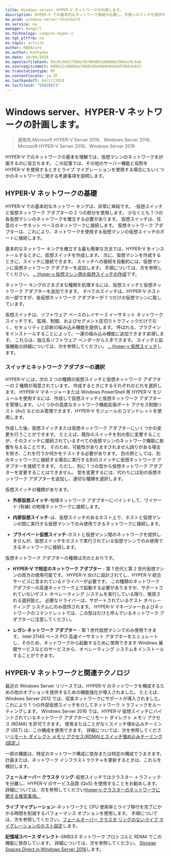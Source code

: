 ```yaml
---
title: Windows server、HYPER-V ネットワークの計画します。
description: HYPER-V での基本的なネットワーク接続が必要し、手順へのリンクを提供内容について説明します
ms.prod: windows-server-threshold
ms.service: na
manager: dongill
ms.technology: compute-hyper-v
ms.tgt_pltfrm: na
ms.topic: article
author: KBDAzure
ms.author: kathydav
ms.date: 10/04/2016
ms.openlocfilehash: 83c014b917566a78796d061dd88962966ec0c9ab
ms.sourcegitcommit: 0d0b32c8986ba7db9536e0b8648d4ddf9b03e452
ms.translationtype: MT
ms.contentlocale: ja-JP
ms.lasthandoff: 04/17/2019
ms.locfileid: "59829873"
---
```

# <a name="plan-for-hyper-v-networking-in-windows-server"></a>Windows server、HYPER-V ネットワークの計画します。

>適用先:Microsoft HYPER-V Server 2016、Windows Server 2016、Microsoft HYPER-V Server 2019、Windows Server 2019
  
HYPER-V でのネットワークの基本を理解では、仮想マシンのネットワークを計画するのに役立ちます。 この記事では、その他のサーバー機能と役割を HYPER-V を使用するときとライブ マイグレーションを使用する場合にもいくつかのネットワークに関する考慮事項を説明します。  
  
## <a name="hyper-v-networking-basics"></a>HYPER-V ネットワークの基礎  
HYPER-V での基本的なネットワー キングは、非常に単純です。 -仮想スイッチと仮想ネットワーク アダプターの 2 つの部分を使用します。 少なくとも 1 つの各仮想マシンのネットワークを確立する必要があります。 仮想スイッチは、任意のイーサネット ベースのネットワークに接続します。 仮想ネットワーク アダプターは、これにより、ネットワークを使用する仮想マシンの仮想スイッチのポートに接続します。  
  
基本的なネットワー キングを確立する最も簡単な方法では、HYPER-V をインストールするときに、仮想スイッチを作成します。 次に、仮想マシンを作成するときに、スイッチに接続できます。 スイッチへの接続を自動的には、仮想マシンに仮想ネットワーク アダプターを追加します。 手順については、次を参照してください。 [、Hyper-v 仮想マシン用の仮想スイッチの作成](../get-started/Create-a-virtual-switch-for-Hyper-V-virtual-machines.md)です。  
  
ネットワー キングのさまざまな種類を処理するには、仮想スイッチと仮想ネットワーク アダプターを追加できます。 すべてのスイッチは、HYPER-V ホストの一部ですが、各仮想ネットワーク アダプターが 1 つだけの仮想マシンに属しています。  
  
仮想スイッチは、ソフトウェア ベースのレイヤー 2 イーサネット ネットワーク スイッチです。 監視、制御、およびセグメント区切りトラフィックだけでなく、セキュリティと診断の組み込み機能を提供します。  呼ばれる、プラグインをインストールすることによって、一連の組み込み機能に追加できます*拡張*します。 これらは、独立系ソフトウェア ベンダーから入手できます。 スイッチと拡張機能の詳細については、次を参照してください。 [、Hyper-v 仮想スイッチ](../../hyper-v-virtual-switch/Hyper-V-Virtual-Switch.md)します。  
  
### <a name="switch-and-network-adapter-choices"></a>スイッチとネットワーク アダプターの選択  
HYPER-V には、次の 3 つの種類の仮想スイッチと仮想ネットワーク アダプターの 2 種類が用意されています。 作成するときにするそれぞれのどれを選択します。 HYPER-V マネージャーまたは Windows PowerShell 用 HYPER-V モジュールを使用するには、作成して仮想スイッチと仮想ネットワーク アダプターを管理します。 いくつかの高度なネットワーク機能拡張ポート アクセス制御リスト (Acl) などのみ管理できます、HYPER-V モジュールのコマンドレットを使用します。  
  
作成した後、仮想スイッチまたは仮想ネットワーク アダプターにいくつかの変更を行うことができます。 たとえば、既存のスイッチを別の型に変更することが、そのスイッチに接続されているすべての仮想マシンのネットワーク機能に影響を与えることです。  そのため、可能性がありますされません誤りがある場合を除き、これを行うか何かをテストする必要があります。 別の例としては、別のネットワークに接続する場合に実行する別のスイッチに仮想ネットワーク アダプターを接続できます。 ただし、別に 1 つの型から仮想ネットワーク アダプターを変更することはできません。 型を変更するには、代わりには別の仮想ネットワーク アダプターを追加し、適切な種類を選択します。  
  
仮想スイッチの種類があります。  
  
-   **外部仮想スイッチ**-物理ネットワーク アダプターにバインドして、ワイヤード (有線) の物理ネットワークに接続します。  
  
-   **内部仮想スイッチ**-は、仮想スイッチのあるホスト上で、ホストと仮想マシンの間に実行する仮想マシンでのみ使用できるネットワークに接続します。  
  
-   **プライベート仮想スイッチ**-ホストと仮想マシン間のネットワークを提供しませんが、仮想スイッチをホストで実行されている仮想マシンでのみ使用できるネットワークに接続します。  
  
仮想ネットワーク アダプターの種類は次のとおりです。  
  
-   **HYPER-V で特定のネットワーク アダプター** - 第 1 世代と第 2 世代仮想マシンの両方の使用可能です。 HYPER-V 向けに設計されてし、HYPER-V 統合サービスに含まれているドライバーが必要です。 この種類のネットワーク アダプターの高速ネットワーク上で起動する必要がありますか、サポートされていないゲスト オペレーティング システムを実行している限り、推奨される選択肢と。 必要なドライバーは、サポートされているゲスト オペレーティング システムにのみ提供されます。 HYPER-V マネージャーおよびネットワークのコマンドレットでは、この型はだけと呼んでいるネットワーク アダプターに注意してください。  
  
-   **レガシ ネットワーク アダプター** - 第 1 世代仮想マシンでのみ使用できます。 Intel 21140 ベース PCI 高速イーサネット アダプターをエミュレートし、そのため、ネットワークから起動するために使用できます Windows 展開サービスなどのサービスから、オペレーティング システムをインストールすることができます。  
  
## <a name="hyper-v-networking-and-related-technologies"></a>HYPER-V ネットワークと関連テクノロジ  
最近の Windows Server リリースでは、HYPER-V のネットワークを構成するための他のオプションを提供するための機能強化が導入されました。 たとえば、Windows Server 2012 では、収束ネットワークにサポートが導入されました。 これにより 1 つの外部仮想スイッチを介してネットワーク トラフィックをルーティングします。 Windows Server 2016 では、HYPER-V 仮想スイッチにバインドされているネットワーク アダプターにリモート ダイレクト メモリ アクセス (RDMA) を許可できます。 使用またはことがなくスイッチ埋め込みチーミング (SET) は、この構成を使用できます。 詳細については、次を参照してください[リモート ダイレクト メモリ アクセス&#40;RDMA&#41;とスイッチ埋め込みチーミング&#40;設定。&#41;](../../hyper-v-virtual-switch/RDMA-and-Switch-Embedded-Teaming.md)  
  
一部の機能は、特定のネットワーク構成に依存または特定の構成でうまきます。 計画または、ネットワーク インフラストラクチャを更新するときは、これらを検討します。  
  
**フェールオーバー クラスタ リング**-仮想スイッチではクラスター トラフィックを分離し、HYPER-V のサービス品質 (QoS) を使用することをお勧めします。 詳細については、次を参照してください[Hyper-v クラスターのネットワークに関する推奨事項。](https://technet.microsoft.com/library/dn550728.aspx)  
  
**ライブ マイグレーション**-ネットワークと CPU 使用率とライブ移行を完了にかかる時間を削減するパフォーマンス オプションを使用します。 手順については、次を参照してください。[フェールオーバー クラスタ リングのないライブ マイグレーションのホスト設定](../deploy/set-up-hosts-for-live-migration-without-failover-clustering.md)します。  
  
**記憶域スペース ダイレクト**-SMB3.0 ネットワーク プロトコルと RDMA でこの機能に依存しています。 詳細については、次を参照してください。 [Storage Spaces Direct in Windows Server 2016](../../../storage/storage-spaces/storage-spaces-direct-overview.md)します。